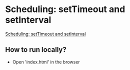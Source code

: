 # Scheduling: setTimeout and setInterval
[Scheduling: setTimeout and setInterval](https://javascript.info/settimeout-setinterval)

## How to run locally?
* Open 'index.html' in the browser
